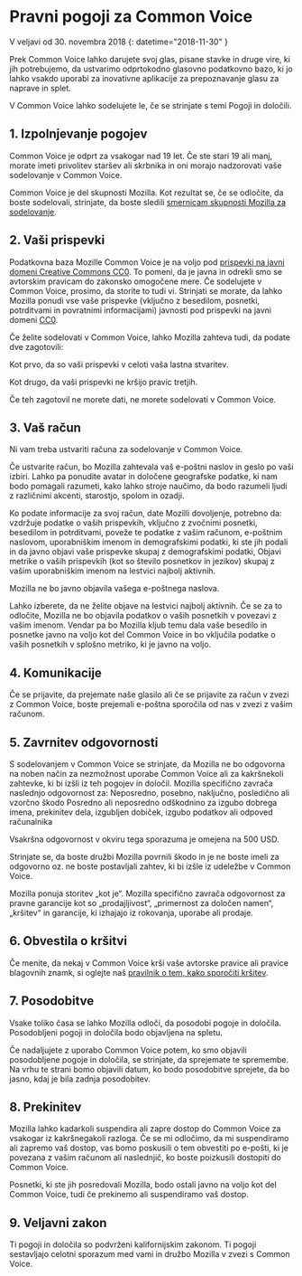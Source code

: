 # Pravni pogoji za Common Voice 

V veljavi od 30. novembra 2018 {: datetime="2018-11-30" }

Prek Common Voice lahko darujete svoj glas, pisane stavke in druge vire, ki jih potrebujemo, da ustvarimo odprtokodno glasovno podatkovno bazo, ki jo lahko vsakdo uporabi za inovativne aplikacije za prepoznavanje glasu za naprave in splet. 

V Common Voice lahko sodelujete le, če se strinjate s temi Pogoji in določili. 

## 1. Izpolnjevanje pogojev
Common Voice je odprt za vsakogar nad 19 let. Če ste stari 19 ali manj, morate imeti privolitev staršev ali skrbnika in oni morajo nadzorovati vaše sodelovanje v Common Voice. 

Common Voice je del skupnosti Mozilla. Kot rezultat se, če se odločite, da boste sodelovali, strinjate, da boste sledili [smernicam skupnosti Mozilla za sodelovanje](https://www.mozilla.org/en-US/about/governance/policies/participation/). 

## 2. Vaši prispevki 
Podatkovna baza Mozille Common Voice je na voljo pod [prispevki na javni domeni Creative Commons CC0](https://creativecommons.org/publicdomain/zero/1.0/). To pomeni, da je javna in odrekli smo se avtorskim pravicam do zakonsko omogočene mere. Če sodelujete v Common Voice, prosimo, da storite to tudi vi. Strinjati se morate, da lahko Mozilla ponudi vse vaše prispevke (vključno z besedilom, posnetki, potrditvami in povratnimi informacijami) javnosti pod prispevki na javni domeni [CC0](https://creativecommons.org/publicdomain/zero/1.0/). 

Če želite sodelovati v Common Voice, lahko Mozilla zahteva tudi, da podate dve zagotovili:  

Kot prvo, da so vaši prispevki v celoti vaša lastna stvaritev.

Kot drugo, da vaši prispevki ne kršijo pravic tretjih. 

Če teh zagotovil ne morete dati, ne morete sodelovati v Common Voice.  

## 3. Vaš račun
Ni vam treba ustvariti računa za sodelovanje v Common Voice. 

Če ustvarite račun, bo Mozilla zahtevala vaš e-poštni naslov in geslo po vaši izbiri. Lahko pa ponudite avatar in določene geografske podatke, ki nam bodo pomagali razumeti, kako lahko stroje naučimo, da bodo razumeli ljudi z različnimi akcenti, starostjo, spolom in ozadji.

Ko podate informacije za svoj račun, date Mozilli dovoljenje, potrebno da: 
vzdržuje podatke o vaših prispevkih, vključno z zvočnimi posnetki, besedilom in potrditvami, 
poveže te podatke z vašim računom, e-poštnim naslovom, uporabniškim imenom in demografskimi podatki, ki ste jih podali in
da javno objavi vaše prispevke skupaj z demografskimi podatki,
Objavi metrike o vaših prispevkih (kot so število posnetkov in jezikov) skupaj z vašim uporabniškim imenom na lestvici najbolj aktivnih. 

Mozilla ne bo javno objavila vašega e-poštnega naslova. 

Lahko izberete, da ne želite objave na lestvici najbolj aktivnih. Če se za to odločite, Mozilla ne bo objavila podatkov o vaših posnetkih v povezavi z vašim imenom. Vendar pa bo Mozilla kljub temu dala vaše besedilo in posnetke javno na voljo kot del Common Voice in bo vključila podatke o vaših posnetkih v splošno metriko, ki je javno na voljo. 

## 4. Komunikacije
Če se prijavite, da prejemate naše glasilo ali če se prijavite za račun v zvezi z Common Voice, boste prejemali e-poštna sporočila od nas v zvezi z vašim računom. 

## 5. Zavrnitev odgovornosti

S sodelovanjem v Common Voice se strinjate, da Mozilla ne bo odgovorna na noben način za nezmožnost uporabe Common Voice ali za  kakršnekoli zahtevke, ki bi izšli iz teh pogojev in določil. Mozilla specifično zavrača naslednjo odgovornost za:
Neposredno, posebno, naključno, posledično ali vzorčno škodo
Posredno ali neposredno odškodnino za izgubo dobrega imena, prekinitev dela, izgubljen dobiček, izgubo podatkov ali odpoved računalnika

Vsakršna odgovornost v okviru tega sporazuma je omejena na 500 USD.  

Strinjate se, da boste družbi Mozilla povrnili škodo in je ne boste imeli za odgovorno oz. ne boste postavljali zahtev, ki bi izšle iz udeležbe v Common Voice.   

Mozilla ponuja storitev „kot je“. Mozilla specifično zavrača odgovornost za pravne garancije kot so „prodajljivost“, „primernost za določen namen“, „kršitev“ in garancije, ki izhajajo iz rokovanja, uporabe ali prodaje.  

## 6. Obvestila o kršitvi
Če menite, da nekaj v Common Voice krši vaše avtorske pravice ali pravice blagovnih znamk, si oglejte naš [pravilnik o tem, kako sporočiti kršitev](https://www.mozilla.org/about/legal/report-infringement/).

## 7. Posodobitve 
Vsake toliko časa se lahko Mozilla odloči, da posodobi pogoje in določila. Posodobljeni pogoji in določila bodo objavljena na spletu. 

Če nadaljujete z uporabo Common Voice potem, ko smo objavili posodobljene pogoje in določila, se strinjate, da sprejemate te spremembe. Na vrhu te strani bomo objavili datum, ko bodo posodobitve sprejete, da bo jasno, kdaj je bila zadnja posodobitev. 

## 8. Prekinitev 
Mozilla lahko kadarkoli suspendira ali zapre dostop do Common Voice za vsakogar iz kakršnegakoli razloga. Če se mi odločimo, da mi suspendiramo ali zapremo vaš dostop, vas bomo poskusili o tem obvestiti po e-pošti, ki je povezana z vašim računom ali naslednjič, ko boste poizkusili dostopiti do Common Voice. 

Posnetki, ki ste jih posredovali Mozilla, bodo ostali javno na voljo kot del Common Voice, tudi če prekinemo ali suspendiramo vaš dostop. 

## 9. Veljavni zakon
Ti pogoji in določila so podvrženi kalifornijskim zakonom. Ti pogoji sestavljajo celotni sporazum med vami in družbo Mozilla v zvezi s Common Voice.
